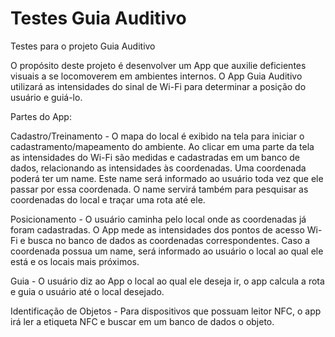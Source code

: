 # Testes Guia Auditivo

Testes para o projeto Guia Auditivo

O propósito deste projeto é desenvolver um App que auxilie deficientes visuais a se locomoverem em ambientes internos.
O App Guia Auditivo utilizará as intensidades do sinal de Wi-Fi para determinar a posição do usuário e guiá-lo.

Partes do App:

Cadastro/Treinamento - O mapa do local é exibido na tela para iniciar o cadastramento/mapeamento do ambiente. Ao clicar em uma parte da tela as intensidades do Wi-Fi são medidas e cadastradas em um banco de dados, relacionando as intensidades às coordenadas.
Uma coordenada poderá ter um name. Este name será informado ao usuário toda vez que ele passar por essa coordenada. O name servirá também para pesquisar as coordenadas do local e traçar uma rota até ele.

Posicionamento - O usuário caminha pelo local onde as coordenadas já foram cadastradas. O App mede as intensidades dos pontos de acesso Wi-Fi e busca no banco de dados as coordenadas correspondentes. Caso a coordenada possua um name, será informado ao usuário o local ao qual ele está e os locais mais próximos.

Guia - O usuário diz ao App o local ao qual ele deseja ir, o app calcula a rota e guia o usuário até o local desejado.

Identificação de Objetos - Para dispositivos que possuam leitor NFC, o app irá ler a etiqueta NFC e buscar em um banco de dados o objeto.
